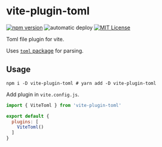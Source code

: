 # vite-plugin-toml
[![npm version](https://badge.fury.io/js/vite-plugin-toml.svg)](https://badge.fury.io/js/vite-plugin-toml) ![automatic deploy](https://github.com/sapphi-red/vite-plugin-toml/workflows/automatic%20deploy/badge.svg) [![MIT License](http://img.shields.io/badge/license-MIT-blue.svg?style=flat)](LICENSE)  

Toml file plugin for vite.

Uses [`toml` package](https://www.npmjs.com/package/toml) for parsing.

## Usage
```
npm i -D vite-plugin-toml # yarn add -D vite-plugin-toml
```

Add plugin in `vite.config.js`.
```js
import { ViteToml } from 'vite-plugin-toml'

export default {
  plugins: [
    ViteToml()
  ]
}
```
